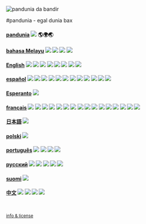 
![](http://www.pandunia.info/bandir/bandir.png "pandunia da bandir")

#pandunia - egal dunia bax

#### [pandunia](pandunia/index.md) ![](http://pandunia.info/bandir/qpn.svg) 🌎🌍🌏

#### [bahasa Melayu](malayi/index.md) ![](http://pandunia.info/bandir/id.svg) ![](http://pandunia.info/bandir/my.svg) ![](http://pandunia.info/bandir/sg.svg) ![](http://pandunia.info/bandir/bn.svg)

#### [English](engli/index.md) ![](http://pandunia.info/bandir/us.svg) ![](http://pandunia.info/bandir/ng.svg) ![](http://pandunia.info/bandir/gb.svg) ![](http://pandunia.info/bandir/za.svg) ![](http://pandunia.info/bandir/ca.svg) ![](http://pandunia.info/bandir/gh.svg) ![](http://pandunia.info/bandir/au.svg) ![](http://pandunia.info/bandir/nz.svg)

#### [español](espani/index.md) ![](http://pandunia.info/bandir/mx.svg) ![](http://pandunia.info/bandir/co.svg) ![](http://pandunia.info/bandir/es.svg) ![](http://pandunia.info/bandir/ar.svg) ![](http://pandunia.info/bandir/ve.svg) ![](http://pandunia.info/bandir/pe.svg) ![](http://pandunia.info/bandir/cl.svg) ![](http://pandunia.info/bandir/ec.svg) ![](http://pandunia.info/bandir/gu.svg) ![](http://pandunia.info/bandir/bo.svg) ![](http://pandunia.info/bandir/cu.svg) ![](http://pandunia.info/bandir/hn.svg)

#### [Esperanto](esperanti/index.md) ![](http://pandunia.info/bandir/eo.svg)

#### [français](fransi/index.md) ![](http://pandunia.info/bandir/cd.svg) ![](http://pandunia.info/bandir/fr.svg) ![](http://pandunia.info/bandir/ca.svg) ![](http://pandunia.info/bandir/cm.svg) ![](http://pandunia.info/bandir/ci.svg) ![](http://pandunia.info/bandir/mg.svg) ![](http://pandunia.info/bandir/ne.svg) ![](http://pandunia.info/bandir/bf.svg) ![](http://pandunia.info/bandir/ml.svg) ![](http://pandunia.info/bandir/sn.svg) ![](http://pandunia.info/bandir/td.svg) ![](http://pandunia.info/bandir/gn.svg) ![](http://pandunia.info/bandir/ht.svg) ![](http://pandunia.info/bandir/be.svg) ![](http://pandunia.info/bandir/cf.svg) ![](http://pandunia.info/bandir/cg.svg)

#### [日本語](niponi/index.md) ![](http://pandunia.info/bandir/jp.svg)

#### [polski](polski/index.md) ![](http://pandunia.info/bandir/pl.svg)

#### [português](portugali/index.md) ![](http://pandunia.info/bandir/br.svg) ![](http://pandunia.info/bandir/ao.svg) ![](http://pandunia.info/bandir/mz.svg) ![](http://pandunia.info/bandir/pt.svg)

#### [русский](rusi/index.md) ![](http://pandunia.info/bandir/ru.svg) ![](http://pandunia.info/bandir/ua.svg) ![](http://pandunia.info/bandir/kz.svg) ![](http://pandunia.info/bandir/by.svg) ![](http://pandunia.info/bandir/kg.svg)

#### [suomi](suomi/index.md) ![](http://pandunia.info/bandir/fi.svg)

#### [中文](cini/index.md) ![](http://pandunia.info/bandir/cn.svg) ![](http://pandunia.info/bandir/tw.svg) ![](http://pandunia.info/bandir/hk.svg) ![](http://pandunia.info/bandir/sg.svg)

<small><br><br>[info & license](README.md)</small>
